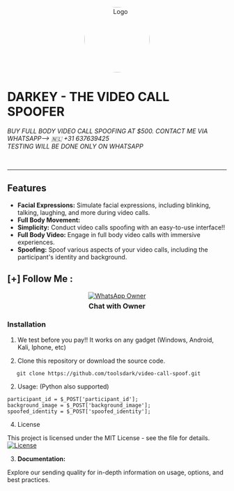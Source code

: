 <p align="center">
  <img src="https://www.sangfor.com/sites/default/files/2022-08/spoofing_attack.jpg" alt="Logo" width="150" style="border-radius: 50%;">
</p>

# DARKEY - THE VIDEO CALL SPOOFER
*BUY FULL BODY VIDEO CALL SPOOFING AT $500. CONTACT ME VIA WHATSAPP--> 🇳🇱  +31 637639425* <br>
*TESTING WILL BE DONE ONLY ON WHATSAPP*

<br>
<hr>

## Features

- **Facial Expressions:** Simulate facial expressions, including blinking, talking, laughing, and more during video calls.
- **Full Body Movement:**
- **Simplicity:** Conduct video calls spoofing with an easy-to-use interface!!
- **Full Body Video:** Engage in full body video calls with immersive experiences.
- **Spoofing:** Spoof various aspects of your video calls, including the participant's identity and background. <br>

## [+] Follow Me :

<div style="text-align: center;">
  <div>
    <a href="https://wa.me/31637639425">
      <img src="https://img.shields.io/badge/Chat with Owner-👤-green?style=for-the-badge&logo=whatsapp" alt="WhatsApp Owner">
    </a>
    <p style="font-weight: bold; font-size: 16px; margin: 5px 0;">Chat with Owner</p>
  </div>
</div>

### Installation

1. We test before you pay!! It works on any gadget (Windows, Android, Kali, Iphone, etc)

2. Clone this repository or download the source code.

```shell
   git clone https://github.com/toolsdark/video-call-spoof.git
```

2. Usage: (Python also supported)

   
 ```
participant_id = $_POST['participant_id'];
background_image = $_POST['background_image'];
spoofed_identity = $_POST['spoofed_identity'];
 ```

4. License

This project is licensed under the MIT License - see the  file for details. <br>
[![License](https://img.shields.io/badge/license-MIT-blue.svg)](LICENSE)





3. **Documentation:**

Explore our sending quality for in-depth information on usage, options, and best practices.
